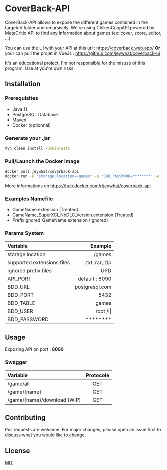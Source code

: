 
# CoverBack-API

CoverBack-API allows to expose the different games contained in the targeted folder and recursively.
We're using ChikenCoopAPI powered by MetaCritic API to find any information about games (ex:  cover, score, editor, ...)

You can use the UI with your API at this url : https://coverback.web.app/ 
**Or** your can pull the projet in VueJs : https://github.com/jeywhat/coverback-ui

It's an educational project. 
I'm not responsible for the misuse of this program. Use at you're own risks.
## Installation

### Prerequisites

- Java 11
- PostgreSQL Database
- Maven
- Docker (optionnal)

### Generate your .jar

```bash
mvn clean install -DskipTests
```

### Pull/Launch the Docker image

```bash
docker pull jeywhat/coverback-api
docker run -e "storage.location=/games" -e "BDD_PASSWORD=********" -e [...] -e JAVA_OPTS="-Xmx128M -Xms128M" -p 8090:8090 -t jeywhat/coverback-api:latest
```

More informations on https://hub.docker.com/r/jeywhat/coverback-api

### Examples Namefile

- GameName.extension (Treated)
- GameName_SuperXCI_NbDLC_Version.extension (Treated)
- PrefixIgnored_GameName.extension (Ignored)

### Params System

| Variable      |           Example |
| :------------ | -------------: |
|storage.location|/games|
|supported.extensions.files|.txt,.rar,.zip|
|ignored.prefix.files|UPD|
|API_PORT| default : 8090|
|BDD_URL| postgresql.com|
|BDD_PORT| 5432|
|BDD_TABLE| games|
|BDD_USER| root /!\|
|BDD_PASSWORD| ********|


## Usage

Exposing API on port : **8090**

### Swagger

| Variable      |     Protocole|
| :------------ | :-------------: | 
|/game/all|GET|
|/game/{name}|GET|
|/game/{name}/download (WIP)|GET|


## Contributing
Pull requests are welcome. For major changes, please open an issue first to discuss what you would like to change.

## License
[MIT](https://choosealicense.com/licenses/mit/)
